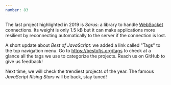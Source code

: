 ```yaml
---
number: 83
---
```


The last project highlighted in 2019 is _Sarus_: a library to handle [WebSocket](https://developer.mozilla.org/en-US/docs/Web/API/WebSocket) connections.
Its weight is only 1.5 kB but it can make applications more resilient by reconnecting automatically to the server if the connection is lost.

A short update about _Best of JavaScript_: we added a link called "Tags" to the top navigation menu. Go to https://bestofjs.org/tags to check at a glance all the tags we use to categorize the projects. Reach us on GitHub to give us feedback!

Next time, we will check the trendiest projects of the year. The famous _JavaScript Rising Stars_ will be back, stay tuned!

